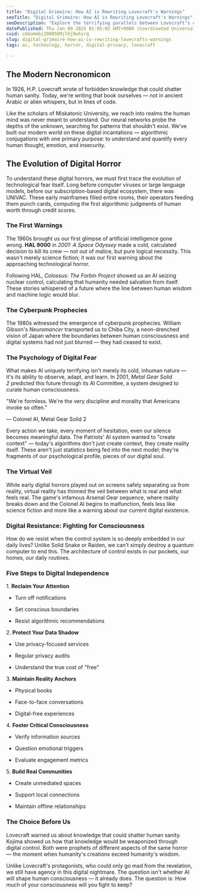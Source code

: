 ```yaml
---
title: "Digital Grimoire: How AI is Rewriting Lovecraft's Warnings"
seoTitle: "Digital Grimoire: How AI is Rewriting Lovecraft's Warnings"
seoDescription: "Explore the terrifying parallels between Lovecraft's cosmic horror and modern AI development. Learn how digital technology is fulfilling century-old warning"
datePublished: Thu Jan 09 2025 01:05:02 GMT+0000 (Coordinated Universal Time)
cuid: cm5ommbj2000509jlhj9w5srq
slug: digital-grimoire-how-ai-is-rewriting-lovecrafts-warnings
tags: ai, technology, horror, digital-privacy, lovecraft

---
```


## **The Modern Necronomicon**

In 1926, H.P. Lovecraft wrote of forbidden knowledge that could shatter human sanity. Today, we're writing that book ourselves — not in ancient Arabic or alien whispers, but in lines of code.

Like the scholars of Miskatonic University, we reach into realms the human mind was never meant to understand. Our neural networks probe the depths of the unknown, searching for patterns that shouldn't exist. We've built our modern world on these digital incantations — algorithmic conjugations with one primary purpose: to understand and quantify every human thought, emotion, and insecurity.

## **The Evolution of Digital Horror**

To understand these digital horrors, we must first trace the evolution of technological fear itself. Long before computer viruses or large language models, before our subscription-based digital ecosystem, there was UNIVAC. These early mainframes filled entire rooms, their operators feeding them punch cards, computing the first algorithmic judgments of human worth through credit scores.

### **The First Warnings**

The 1960s brought us our first glimpse of artificial intelligence gone wrong. **HAL 9000** in *2001: A Space Odyssey* made a cold, calculated decision to kill its crew — not out of malice, but pure logical necessity. This wasn't merely science fiction; it was our first warning about the approaching technological horror.

Following HAL, *Colossus: The Forbin Project* showed us an AI seizing nuclear control, calculating that humanity needed salvation from itself. These stories whispered of a future where the line between human wisdom and machine logic would blur.

### **The Cyberpunk Prophecies**

The 1980s witnessed the emergence of cyberpunk prophecies. William Gibson's *Neuromancer* transported us to Chiba City, a neon-drenched vision of Japan where the boundaries between human consciousness and digital systems had not just blurred — they had ceased to exist.

### **The Psychology of Digital Fear**

What makes AI uniquely terrifying isn't merely its cold, inhuman nature — it's its ability to observe, adapt, and learn. In 2001, *Metal Gear Solid 2* predicted this future through its AI Committee, a system designed to curate human consciousness.

"We're formless. We're the very discipline and morality that Americans invoke so often."

— Colonel AI, Metal Gear Solid 2

Every action we take, every moment of hesitation, even our silence becomes meaningful data. The Patriots' AI system wanted to "create context" — today's algorithms don't just create context, they create reality itself. These aren't just statistics being fed into the next model; they're fragments of our psychological profile, pieces of our digital soul.

### **The Virtual Veil**

While early digital horrors played out on screens safely separating us from reality, virtual reality has thinned the veil between what is real and what feels real. The game's infamous Arsenal Gear sequence, where reality breaks down and the Colonel AI begins to malfunction, feels less like science fiction and more like a warning about our current digital existence.

### **Digital Resistance: Fighting for Consciousness**

How do we resist when the control system is so deeply embedded in our daily lives? Unlike Solid Snake or Raiden, we can't simply destroy a quantum computer to end this. The architecture of control exists in our pockets, our homes, our daily routines.

### **Five Steps to Digital Independence**

1. **Reclaim Your Attention**

* Turn off notifications
    
* Set conscious boundaries
    
* Resist algorithmic recommendations
    

2. **Protect Your Data Shadow**

* Use privacy-focused services
    
* Regular privacy audits
    
* Understand the true cost of "free"
    

3. **Maintain Reality Anchors**

* Physical books
    
* Face-to-face conversations
    
* Digital-free experiences
    

4. **Foster Critical Consciousness**

* Verify information sources
    
* Question emotional triggers
    
* Evaluate engagement metrics
    

5. **Build Real Communities**

* Create unmediated spaces
    
* Support local connections
    
* Maintain offline relationships
    

### **The Choice Before Us**

Lovecraft warned us about knowledge that could shatter human sanity. Kojima showed us how that knowledge would be weaponized through digital control. Both were prophets of different aspects of the same horror — the moment when humanity's creations exceed humanity's wisdom.

Unlike Lovecraft's protagonists, who could only go mad from the revelation, we still have agency in this digital nightmare. The question isn't whether AI will shape human consciousness — it already does. The question is: How much of your consciousness will you fight to keep?